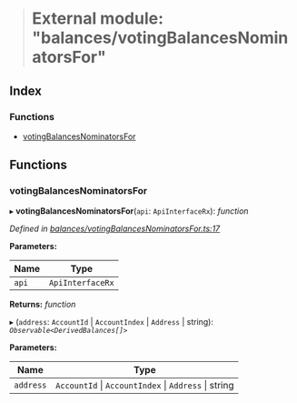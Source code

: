 > # External module: "balances/votingBalancesNominatorsFor"

## Index

### Functions

* [votingBalancesNominatorsFor](_balances_votingbalancesnominatorsfor_.md#votingbalancesnominatorsfor)

## Functions

###  votingBalancesNominatorsFor

▸ **votingBalancesNominatorsFor**(`api`: `ApiInterfaceRx`): *function*

*Defined in [balances/votingBalancesNominatorsFor.ts:17](https://github.com/polkadot-js/api/blob/71d4a7e/packages/api-derive/src/balances/votingBalancesNominatorsFor.ts#L17)*

**Parameters:**

Name | Type |
------ | ------ |
`api` | `ApiInterfaceRx` |

**Returns:** *function*

▸ (`address`: `AccountId` | `AccountIndex` | `Address` | string): *`Observable<DerivedBalances[]>`*

**Parameters:**

Name | Type |
------ | ------ |
`address` | `AccountId` \| `AccountIndex` \| `Address` \| string |